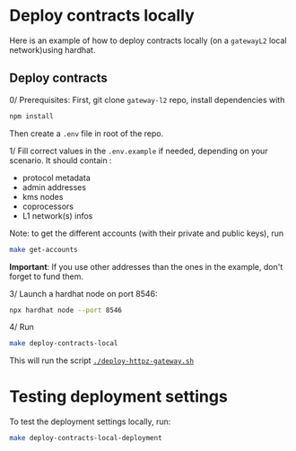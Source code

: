 # Deploy contracts locally

Here is an example of how to deploy contracts locally (on a `gatewayL2` local network)using hardhat.

## Deploy contracts

0/ Prerequisites: First, git clone `gateway-l2` repo, install dependencies with

```bash
npm install
```

Then create a `.env` file in root of the repo.

1/ Fill correct values in the `.env.example` if needed, depending on your scenario. It should contain :

- protocol metadata
- admin addresses
- kms nodes
- coprocessors
- L1 network(s) infos

Note: to get the different accounts (with their private and public keys), run

```bash
make get-accounts
```

**Important**: If you use other addresses than the ones in the example, don't forget to fund them.

3/ Launch a hardhat node on port 8546:

```bash
npx hardhat node --port 8546
```

4/ Run

```bash
make deploy-contracts-local
```

This will run the script [`./deploy-httpz-gateway.sh`](../deploy-httpz-gateway.sh)

# Testing deployment settings

To test the deployment settings locally, run:

```bash
make deploy-contracts-local-deployment
```
